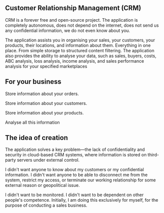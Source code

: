 ## Customer Relationship Management (CRM)
CRM is a forever free and open-source project. The application is completely autonomous, does not depend on the internet, does not send us any confidential information, we do not even know about you. 

The application assists you in organising your sales, your customers, your products, their locations, and information about them.
Everything in one place. From simple storage to structured content filtering. The application also provides the ability to analyse your data, such as sales, buyers, costs, ABC analysis, loss analysis, income analysis, and sales performance analysis for your specified marketplaces
## For your business
Store information about your orders. 

Store information about your customers. 

Store information about your products.   

Analyse all this information
## The idea of creation
The application solves a key problem—the lack of confidentiality and security in cloud-based CRM systems, where information is stored on third-party servers under external control.

I didn't want anyone to know about my customers or my confidential information. I didn't want anyone to be able to disconnect me from the system, restrict my access, or terminate our working relationship for some external reason or geopolitical issue. 

I didn't want to be monitored. I didn't want to be dependent on other people's competence. Initially, I am doing this exclusively for myself, for the purpose of conducting a sales business.
